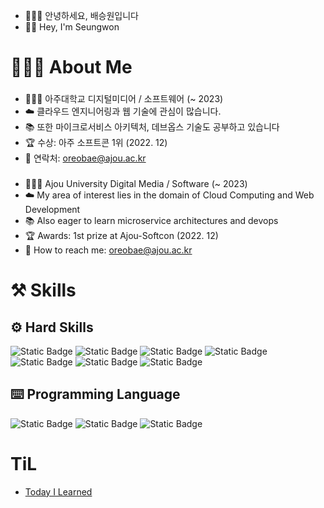 
- 🙇🏽‍♂️ 안녕하세요, 배승원입니다
- 👋🏽 Hey, I'm Seungwon

# 👨🏽‍💻 About Me
###  
- 👨🏽‍🎓 아주대학교 디지털미디어 / 소프트웨어 (~ 2023)
- ☁️ 클라우드 엔지니어링과 웹 기술에 관심이 많습니다.
- 📚 또한 마이크로서비스 아키텍처, 데브옵스 기술도 공부하고 있습니다
- 🏆 수상: 아주 소프트콘 1위 (2022. 12)
- 📧 연락처: oreobae@ajou.ac.kr

###   
- 👨🏽‍🎓 Ajou University Digital Media / Software (~ 2023)
- ☁️ My area of interest lies in the domain of Cloud Computing and Web Development
- 📚 Also eager to learn microservice architectures and devops
- 🏆 Awards: 1st prize at Ajou-Softcon (2022. 12)
- 📧 How to reach me: oreobae@ajou.ac.kr

# ⚒️ Skills

## ⚙️ Hard Skills

![Static Badge](https://img.shields.io/badge/AWS-%23232F3E?logo=Amazon%20AWS&logoColor=ffffff) ![Static Badge](https://img.shields.io/badge/Spring%20Boot-%236DB33F?logo=Spring%20Boot&logoColor=ffffff) ![Static Badge](https://img.shields.io/badge/git-%23F05032?logo=Git&logoColor=ffffff) ![Static Badge](https://img.shields.io/badge/Linux-%23000000?logo=Ubuntu&logoColor=ffffff) ![Static Badge](https://img.shields.io/badge/MySQL-%234479A1?logo=MySQL&logoColor=ffffff) 
![Static Badge](https://img.shields.io/badge/Docker-%232496ED?logo=Docker&logoColor=ffffff) ![Static Badge](https://img.shields.io/badge/Kubernetes-%23326CE5?logo=Kubernetes&logoColor=ffffff)


## ⌨️ Programming Language

![Static Badge](https://img.shields.io/badge/Python-%233776AB?logo=python&logoColor=ffffff) ![Static Badge](https://img.shields.io/badge/Java-%23F80000?logo=Oracle&logoColor=ffffff) ![Static Badge](https://img.shields.io/badge/Go-%2300ADD8?logo=Go&logoColor=ffffff)

# TiL

- [Today I Learned](https://github.com/seungwonbased/TIL)
